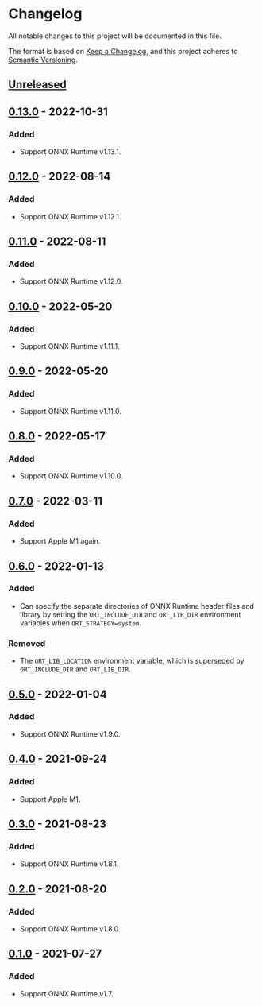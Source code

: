 # Changelog

All notable changes to this project will be documented in this file.

The format is based on [Keep a Changelog](https://keepachangelog.com/en/1.0.0/),
and this project adheres to [Semantic Versioning](https://semver.org/spec/v2.0.0.html).

## [Unreleased]

## [0.13.0] - 2022-10-31

### Added

- Support ONNX Runtime v1.13.1.

## [0.12.0] - 2022-08-14

### Added

- Support ONNX Runtime v1.12.1.

## [0.11.0] - 2022-08-11

### Added

- Support ONNX Runtime v1.12.0.

## [0.10.0] - 2022-05-20

### Added

- Support ONNX Runtime v1.11.1.

## [0.9.0] - 2022-05-20

### Added

- Support ONNX Runtime v1.11.0.

## [0.8.0] - 2022-05-17

### Added

- Support ONNX Runtime v1.10.0.

## [0.7.0] - 2022-03-11

### Added

- Support Apple M1 again.

## [0.6.0] - 2022-01-13

### Added

- Can specify the separate directories of ONNX Runtime header files and library
  by setting the `ORT_INCLUDE_DIR` and `ORT_LIB_DIR` environment variables when
  `ORT_STRATEGY=system`.

### Removed

- The `ORT_LIB_LOCATION` environment variable, which is superseded by
  `ORT_INCLUDE_DIR` and `ORT_LIB_DIR`.

## [0.5.0] - 2022-01-04

### Added

- Support ONNX Runtime v1.9.0.

## [0.4.0] - 2021-09-24

### Added

- Support Apple M1.

## [0.3.0] - 2021-08-23

### Added

- Support ONNX Runtime v1.8.1.

## [0.2.0] - 2021-08-20

### Added

- Support ONNX Runtime v1.8.0.

## [0.1.0] - 2021-07-27

### Added

- Support ONNX Runtime v1.7.

[Unreleased]: https://github.com/furiosa-ai/onnxrt-sys/compare/0.13.0...HEAD
[0.13.0]: https://github.com/furiosa-ai/onnxrt-sys/releases/tag/0.13.0
[0.12.0]: https://github.com/furiosa-ai/onnxrt-sys/releases/tag/0.12.0
[0.11.0]: https://github.com/furiosa-ai/onnxrt-sys/releases/tag/0.11.0
[0.10.0]: https://github.com/furiosa-ai/onnxrt-sys/releases/tag/0.10.0
[0.9.0]: https://github.com/furiosa-ai/onnxrt-sys/releases/tag/0.9.0
[0.8.0]: https://github.com/furiosa-ai/onnxrt-sys/releases/tag/0.8.0
[0.7.0]: https://github.com/furiosa-ai/onnxrt-sys/releases/tag/0.7.0
[0.6.0]: https://github.com/furiosa-ai/onnxrt-sys/releases/tag/0.6.0
[0.5.0]: https://github.com/furiosa-ai/onnxrt-sys/releases/tag/0.5.0
[0.4.0]: https://github.com/furiosa-ai/onnxrt-sys/releases/tag/0.4.0
[0.3.0]: https://github.com/furiosa-ai/onnxrt-sys/releases/tag/0.3.0
[0.2.0]: https://github.com/furiosa-ai/onnxrt-sys/releases/tag/0.2.0
[0.1.0]: https://github.com/furiosa-ai/onnxrt-sys/releases/tag/0.1.0

